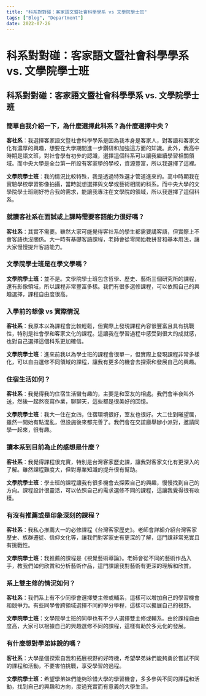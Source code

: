 ```yaml
---
title: "科系對對碰：客家語文暨社會科學學系 vs 文學院學士班"
tags: ["Blog", "Department"]
date: 2022-07-26
---
```

# 科系對對碰：客家語文暨社會科學學系 vs. 文學院學士班

### 

## 科系對對碰：客家語文暨社會科學學系 vs. 文學院學士班

### 簡單自我介紹一下，為什麼選擇此科系？為什麼選擇中央？

**客社系**：我選擇客家語文暨社會科學學系是因為我本身是客家人，對客語和客家文化有濃厚的興趣，想要在大學期間進一步鑽研和加強這方面的知識。此外，我高中時期是語文班，對社會學有初步的認識，選擇這個科系可以讓我繼續學習相關領域。而中央大學是全台第一所設有客家學的學校，資源豐富，所以我選擇了這裡。

**文學院學士班**：我的情況比較特殊，我是透過特殊選才管道進來的。高中時期我在實驗學校學習影像拍攝，當時就想選擇與文學或藝術相關的科系。而中央大學的文學院學士班剛好符合我的需求，能讓我專注在文學院的領域，所以我選擇了這個科系。

### 就讀客社系在面試或上課時需要客語能力很好嗎？

**客社系**：其實不需要。雖然大家可能覺得客社系的學生都需要講客語，但實際上不會客語也沒關係。大一時有基礎客語課程，老師會從零開始教拼音和基本用法，讓大家慢慢提升客語能力。

### 文學院學士班是在學文學嗎？

**文學院學士班**：並不是。文學院學士班包含哲學、歷史、藝術三個研究所的課程，還有影像領域，所以課程非常豐富多樣。我們有很多選修課程，可以依照自己的興趣選擇，課程自由度很高。

### 入學前的想像 vs 實際情況

**客社系**：我原本以為課程會比較輕鬆，但實際上發現課程內容很豐富且具有挑戰性，特別是社會學和客家文化的課程。這讓我在學習過程中感受到很大的成就感，也對自己選擇這個科系更加確信。

**文學院學士班**：進來前我以為學士班的課程會很單一，但實際上發現課程非常多樣化，可以自由選修不同領域的課程，讓我有更多的機會去探索和發展自己的興趣。

### 住宿生活如何？

**客社系**：我覺得我的住宿生活蠻有趣的，主要是和室友的相處。我們會半夜叫外送，然後一起熬夜寫作業，聊聊天，這些都是很美好的回憶。

**文學院學士班**：我大一住在女四，住宿環境很好，室友也很好。大二住到曦望居，雖然一開始有點混亂，但設施後來都完善了。我們會在交誼廳舉辦小派對，邀請同學一起來，很有趣。

### 讀本系到目前為止的感想是什麼？

**客社系**：我覺得課程很充實，特別是台灣客家歷史課，讓我對客家文化有更深入的了解。雖然課程難度大，但對專業知識的提升很有幫助。

**文學院學士班**：學士班的課程讓我有很多機會去探索自己的興趣，慢慢找到自己的方向。課程設計很靈活，可以依照自己的需求選修不同的課程，這讓我覺得很有收穫。

### 有沒有推薦或是印象深刻的課程？

**客社系**：我私心推薦大一的必修課程《台灣客家歷史》。老師會詳細介紹台灣客家歷史、族群遷徙、信仰文化等，讓我們對客家史有更深的了解，這門課非常充實且有挑戰性。

**文學院學士班**：我推薦的課程是《視覺藝術導論》。老師會從不同的藝術作品入手，教我們如何欣賞和分析藝術作品，這門課讓我對藝術有更深的理解和欣賞。

### 系上雙主修的情況如何？

**客社系**：我們系上有不少同學會選擇雙主修或輔系，這樣可以增加自己的學習機會和競爭力。有些同學會跨領域選擇不同的學分學程，這樣可以擴展自己的視野。

**文學院學士班**：文學院學士班的同學也有不少人選擇雙主修或輔系。由於課程自由度高，大家可以根據自己的興趣選修不同的課程，這樣有助於多元化的發展。

### 有什麼想對學弟妹說的嗎？

**客社系**：大學是個探索自我和拓展視野的好時機，希望學弟妹們能夠勇於嘗試不同的課程和活動，不要害怕挑戰，享受學習的過程。

**文學院學士班**：希望學弟妹們能夠珍惜大學的學習機會，多多參與不同的課程和活動，找到自己的興趣和方向，度過充實而有意義的大學生活。
